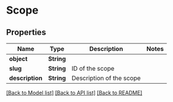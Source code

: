 # Scope

## Properties

Name | Type | Description | Notes
------------ | ------------- | ------------- | -------------
**object** | **String** |  | 
**slug** | **String** | ID of the scope | 
**description** | **String** | Description of the scope | 

[[Back to Model list]](../README.md#documentation-for-models) [[Back to API list]](../README.md#documentation-for-api-endpoints) [[Back to README]](../README.md)


